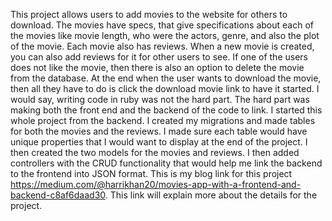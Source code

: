 This project allows users to add movies to the website for others to download. The movies have specs, that give specifications about each of the movies like movie length, who were the actors, genre, and also the plot of the movie. Each movie also has reviews. When a new movie is created, you can also add reviews for it for other users to see. If one of the users does not like the movie, then there is also an option to delete the movie from the database. At the end when the user wants to download the movie, then all they have to do is click the download movie link to have it started. I would say, writing code in ruby was not the hard part. The hard part was making both the front end and the backend of the code to link. I started this whole project from the backend. I created my migrations and made tables for both the movies and the reviews. I made sure each table would have unique properties that I would want to display at the end of the project. I then created the two models for the movies and reviews. I then added controllers with the CRUD functionality that would help me link the backend to the frontend into JSON format. This is my blog link for this project https://medium.com/@harrikhan20/movies-app-with-a-frontend-and-backend-c8af6daad30. This link will explain more about the details for the project.